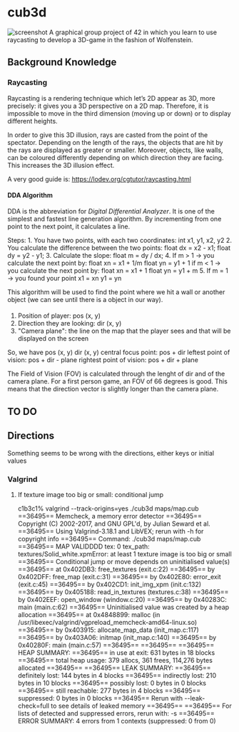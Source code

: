 # cub3d
![screenshot](screen1.png)
A graphical group project of 42 in which you learn to use raycasting to develop a 3D-game in the fashion of Wolfenstein.

## Background Knowledge

### Raycasting

Raycasting is a rendering technique which let’s 2D appear as 3D, more precisely: it gives you a 3D perspective on a 2D map. Therefore, it is impossible to move in the third dimension (moving up or down) or to display different heights.

In order to give this 3D illusion, rays are casted from the point of the spectator. Depending on the length of the rays, the objects that are hit by the rays are displayed as greater or smaller. Moreover, objects, like walls, can be coloured differently depending on which direction they are facing. This increases the 3D illusion effect. 

A very good guide is: https://lodev.org/cgtutor/raycasting.html

#### DDA Algorithm

DDA is the abbreviation for *Digital Differential Analyzer*. It is one of the simplest and fastest line generation algorithm. By incrementing from one point to the next point, it calculates a line.

Steps:
	1. You have two points, with each two coordinates:
		int x1, y1, x2, y2
	2. You calculate the difference between the two points:
		float dx = x2 - x1;
		float dy = y2 - y1;
	3. Calculate the slope:
		float m = dy / dx;
	4. If m > 1 -> you calculate the next point by:
		float xn = x1 + 1/m
		float yn = y1 + 1
		if m < 1 -> you calculate the next point by:
		float xn = x1 + 1
		float yn = y1 + m
	5. If m = 1 -> you found your point
		x1 = xn
		y1 = yn

This algorithm will be used to find the point where we hit a wall or another object (we can see until there is a object in our way).

#### 

1. Position of player: pos (x, y)
2. Direction they are looking: dir (x, y)
3. "Camera plane": the line on the map that the player sees and that will be displayed on the screen

So, we have 
			pos (x, y)
			dir (x, y)
			central focus point: pos + dir
			leftest point of vision: pos + dir - plane
			rightest point of vision: pos + dir + plane

The Field of Vision (FOV) is calculated through the lenght of dir and of the camera plane. For a first person game, an FOV of 66 degrees is good. This means that the direction vector is slightly longer than the camera plane. 


## TO DO

## Directions

Something seems to be wrong with the directions, either keys or initial values

### Valgrind

1. If texture image too big or small: conditional jump

	c1b3c1% valgrind --track-origins=yes ./cub3d maps/map.cub
	==36495== Memcheck, a memory error detector
	==36495== Copyright (C) 2002-2017, and GNU GPL'd, by Julian Seward et al.
	==36495== Using Valgrind-3.18.1 and LibVEX; rerun with -h for copyright info
	==36495== Command: ./cub3d maps/map.cub
	==36495== 
	MAP VALIDDDD
	tex: 0 tex_path: textures/Solid_white.xpmError: at least 1 texture image is too big or small
	==36495== Conditional jump or move depends on uninitialised value(s)
	==36495==    at 0x402DB3: free_textures (exit.c:22)
	==36495==    by 0x402DFF: free_map (exit.c:31)
	==36495==    by 0x402E80: error_exit (exit.c:45)
	==36495==    by 0x402CD1: init_img_xpm (init.c:132)
	==36495==    by 0x405188: read_in_textures (textures.c:38)
	==36495==    by 0x402EEF: open_window (window.c:20)
	==36495==    by 0x40283C: main (main.c:62)
	==36495==  Uninitialised value was created by a heap allocation
	==36495==    at 0x4848899: malloc (in /usr/libexec/valgrind/vgpreload_memcheck-amd64-linux.so)
	==36495==    by 0x403915: allocate_map_data (init_map.c:117)
	==36495==    by 0x403A06: initmap (init_map.c:140)
	==36495==    by 0x40280F: main (main.c:57)
	==36495== 
	==36495== 
	==36495== HEAP SUMMARY:
	==36495==     in use at exit: 631 bytes in 18 blocks
	==36495==   total heap usage: 379 allocs, 361 frees, 114,276 bytes allocated
	==36495== 
	==36495== LEAK SUMMARY:
	==36495==    definitely lost: 144 bytes in 4 blocks
	==36495==    indirectly lost: 210 bytes in 10 blocks
	==36495==      possibly lost: 0 bytes in 0 blocks
	==36495==    still reachable: 277 bytes in 4 blocks
	==36495==         suppressed: 0 bytes in 0 blocks
	==36495== Rerun with --leak-check=full to see details of leaked memory
	==36495== 
	==36495== For lists of detected and suppressed errors, rerun with: -s
	==36495== ERROR SUMMARY: 4 errors from 1 contexts (suppressed: 0 from 0)


